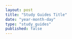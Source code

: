 ```yaml
---
layout: post
title: "Study Guides Title"
date: "year-month-day"
type: "study_guides"
published: false
---
```


<!---  add your title for study guides and solutions to them (maybe "Study Guide 1") and set the published to 'true' when you want students to see it or if you want to see it in your local server, all dates are numeral, so the only valid date is something like 2021-03-11 for March 11, 2021, keep the double quotes. other than that, the file is .md, so use markdown syntax and latex to write, no html, but you can if you want. --->
